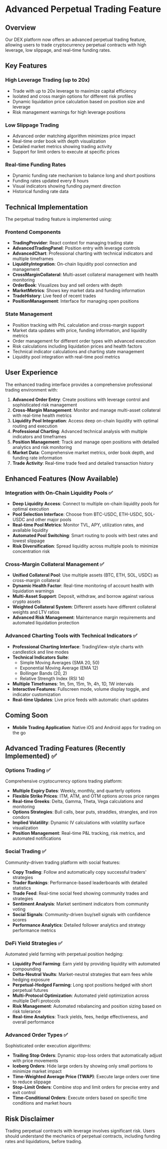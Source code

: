 # Advanced Perpetual Trading Feature

## Overview

Our DEX platform now offers an advanced perpetual trading feature, allowing users to trade cryptocurrency perpetual contracts with high leverage, low slippage, and real-time funding rates.

## Key Features

### High Leverage Trading (up to 20x)

- Trade with up to 20x leverage to maximize capital efficiency
- Isolated and cross margin options for different risk profiles
- Dynamic liquidation price calculation based on position size and leverage
- Risk management warnings for high leverage positions

### Low Slippage Trading

- Advanced order matching algorithm minimizes price impact
- Real-time order book with depth visualization
- Detailed market metrics showing trading activity
- Support for limit orders to execute at specific prices

### Real-time Funding Rates

- Dynamic funding rate mechanism to balance long and short positions
- Funding rates updated every 8 hours
- Visual indicators showing funding payment direction
- Historical funding rate data

## Technical Implementation

The perpetual trading feature is implemented using:

### Frontend Components

- **TradingProvider**: React context for managing trading state
- **AdvancedTradingPanel**: Position entry with leverage controls
- **AdvancedChart**: Professional charting with technical indicators and multiple timeframes
- **LiquidityIntegration**: On-chain liquidity pool connection and management
- **CrossMarginCollateral**: Multi-asset collateral management with health monitoring
- **OrderBook**: Visualizes buy and sell orders with depth
- **MarketMetrics**: Shows key market data and funding information
- **TradeHistory**: Live feed of recent trades
- **PositionManagement**: Interface for managing open positions

### State Management

- Position tracking with PnL calculation and cross-margin support
- Market data updates with price, funding information, and liquidity metrics
- Order management for different order types with advanced execution
- Risk calculations including liquidation prices and health factors
- Technical indicator calculations and charting state management
- Liquidity pool integration with real-time pool metrics

## User Experience

The enhanced trading interface provides a comprehensive professional trading environment with:

1. **Advanced Order Entry**: Create positions with leverage control and sophisticated risk management
2. **Cross-Margin Management**: Monitor and manage multi-asset collateral with real-time health metrics
3. **Liquidity Pool Integration**: Access deep on-chain liquidity with optimal routing and execution
4. **Professional Charting**: Advanced technical analysis with multiple indicators and timeframes
5. **Position Management**: Track and manage open positions with detailed analytics and risk monitoring
6. **Market Data**: Comprehensive market metrics, order book depth, and funding rate information
7. **Trade Activity**: Real-time trade feed and detailed transaction history

## Enhanced Features (Now Available)

### Integration with On-Chain Liquidity Pools ✅

- **Deep Liquidity Access**: Connect to multiple on-chain liquidity pools for optimal execution
- **Pool Selection Interface**: Choose from BTC-USDC, ETH-USDC, SOL-USDC and other major pools
- **Real-time Pool Metrics**: Monitor TVL, APY, utilization rates, and available liquidity
- **Automated Pool Switching**: Smart routing to pools with best rates and lowest slippage
- **Risk Diversification**: Spread liquidity across multiple pools to minimize concentration risk

### Cross-Margin Collateral Management ✅

- **Unified Collateral Pool**: Use multiple assets (BTC, ETH, SOL, USDC) as cross-margin collateral
- **Dynamic Health Factor**: Real-time monitoring of account health with liquidation warnings
- **Multi-Asset Support**: Deposit, withdraw, and borrow against various crypto assets
- **Weighted Collateral System**: Different assets have different collateral weights and LTV ratios
- **Advanced Risk Management**: Maintenance margin requirements and automated liquidation protection

### Advanced Charting Tools with Technical Indicators ✅

- **Professional Charting Interface**: TradingView-style charts with candlestick and line modes
- **Technical Indicators Suite**:
  - Simple Moving Averages (SMA 20, 50)
  - Exponential Moving Average (EMA 12)
  - Bollinger Bands (20, 2)
  - Relative Strength Index (RSI 14)
- **Multiple Timeframes**: 1m, 5m, 15m, 1h, 4h, 1D, 1W intervals
- **Interactive Features**: Fullscreen mode, volume display toggle, and indicator customization
- **Real-time Updates**: Live price feeds with automatic chart updates

## Coming Soon

- **Mobile Trading Application**: Native iOS and Android apps for trading on the go

## Advanced Trading Features (Recently Implemented) ✅

### Options Trading ✅
Comprehensive cryptocurrency options trading platform:
- **Multiple Expiry Dates**: Weekly, monthly, and quarterly options
- **Flexible Strike Prices**: ITM, ATM, and OTM options across price ranges  
- **Real-time Greeks**: Delta, Gamma, Theta, Vega calculations and monitoring
- **Options Strategies**: Bull calls, bear puts, straddles, strangles, and iron condors
- **Implied Volatility**: Dynamic IV calculations with volatility surface visualization
- **Position Management**: Real-time P&L tracking, risk metrics, and automated notifications

### Social Trading ✅
Community-driven trading platform with social features:
- **Copy Trading**: Follow and automatically copy successful traders' strategies
- **Trader Rankings**: Performance-based leaderboards with detailed statistics
- **Trade Feed**: Real-time social feed showing community trades and strategies
- **Sentiment Analysis**: Market sentiment indicators from community voting
- **Social Signals**: Community-driven buy/sell signals with confidence scores
- **Performance Analytics**: Detailed follower analytics and strategy performance metrics

### DeFi Yield Strategies ✅
Automated yield farming with perpetual position hedging:
- **Liquidity Pool Farming**: Earn yield by providing liquidity with automated compounding
- **Delta-Neutral Vaults**: Market-neutral strategies that earn fees while hedging exposure
- **Perpetual-Hedged Farming**: Long spot positions hedged with short perpetual futures
- **Multi-Protocol Optimization**: Automated yield optimization across multiple DeFi protocols
- **Risk Management**: Automated rebalancing and position sizing based on risk tolerance
- **Real-time Analytics**: Track yields, fees, hedge effectiveness, and overall performance

### Advanced Order Types ✅
Sophisticated order execution algorithms:
- **Trailing Stop Orders**: Dynamic stop-loss orders that automatically adjust with price movements
- **Iceberg Orders**: Hide large orders by showing only small portions to minimize market impact
- **Time-Weighted Average Price (TWAP)**: Execute large orders over time to reduce slippage
- **Stop-Limit Orders**: Combine stop and limit orders for precise entry and exit control
- **Time-Conditional Orders**: Execute orders based on specific time conditions and market hours

## Risk Disclaimer

Trading perpetual contracts with leverage involves significant risk. Users should understand the mechanics of perpetual contracts, including funding rates and liquidations, before trading.
